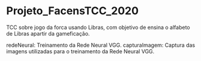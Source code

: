 # Projeto_FacensTCC_2020
TCC sobre jogo da forca usando Libras, com objetivo de ensina o alfabeto de Libras apartir da gameficação.

redeNeural: Treinamento da Rede Neural VGG. 
capturaImagem: Captura das imagens utilizadas para o treinamento da Rede Neural VGG.

